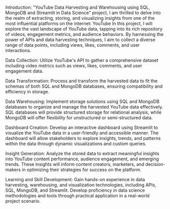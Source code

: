Introduction:
"YouTube Data Harvesting and Warehousing using SQL, MongoDB and Streamlit in Data Science" project, I am thrilled to delve into the realm of extracting, storing, and visualizing insights from one of the most influential platforms on the internet: YouTube
In this project, I will explore the vast landscape of YouTube data, tapping into its rich repository of videos, engagement metrics, and audience behaviors. By harnessing the power of APIs and data harvesting techniques, I aim to collect a diverse range of data points, including views, likes, comments, and user interactions.

Data Collection: 
Utilize YouTube's API to gather a comprehensive dataset including video metrics such as views, likes, comments, and user engagement data.

Data Transformation: 
Process and transform the harvested data to fit the schemas of both SQL and MongoDB databases, ensuring compatibility and efficiency in storage.

Data Warehousing: Implement storage solutions using SQL and MongoDB databases to organize and manage the harvested YouTube data effectively. SQL databases will provide structured storage for relational analysis, while MongoDB will offer flexibility for unstructured or semi-structured data.

Dashboard Creation: Develop an interactive dashboard using Streamlit to visualize the YouTube data in a user-friendly and accessible manner. The dashboard will allow stakeholders to explore insights, trends, and patterns within the data through dynamic visualizations and custom queries.

Insight Generation: Analyze the stored data to extract meaningful insights into YouTube content performance, audience engagement, and emerging trends. These insights will inform content creators, marketers, and decision-makers in optimizing their strategies for success on the platform.

Learning and Skill Development: Gain hands-on experience in data harvesting, warehousing, and visualization technologies, including APIs, SQL, MongoDB, and Streamlit. Develop proficiency in data science methodologies and tools through practical application in a real-world project scenario.

